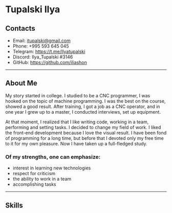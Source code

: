 # Tupalski Ilya
## Contacts
+ Email: itupalski@gmail.com
+ Phone: +995 593 645 045
+ Telegram: https://t.me/Ilyatupalski
+ Discord: Ilya_Tupalski #3146
+ GitHub: https://github.com/iliashon
---
## About Me
My story started in college. I studied to be a CNC programmer, I was hooked on the topic of machine programming. I was the best on the course, showed a good result. After training, I got a job as a CNC operator, and in one year I grew up to a master, I conducted interviews, set up equipment.

At that moment, I realized that I like writing code, working in a team, performing and setting tasks. I decided to change my field of work. I liked the front-end development because I love the visual result. I have been fond of programming for a long time, but before that I devoted only my free time to it for my own pleasure. Now I have taken up a full-fledged study.
 ### Of my strengths, one can emphasize:
  + interest in learning new technologies
  + respect for criticism
  + the ability to work in a team
  + accomplishing tasks
---
## Skills
